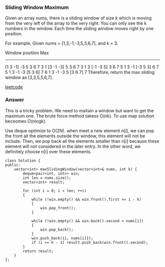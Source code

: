 ### Sliding Window Maximum
Given an array nums, there is a sliding window of size k which is moving from the very left of the array to the very right. You can only see the k numbers in the window. Each time the sliding window moves right by one position.

For example,
Given nums = [1,3,-1,-3,5,3,6,7], and k = 3.

Window position                Max
---------------               -----
[1  3  -1] -3  5  3  6  7       3
 1 [3  -1  -3] 5  3  6  7       3
 1  3 [-1  -3  5] 3  6  7       5
 1  3  -1 [-3  5  3] 6  7       5
 1  3  -1  -3 [5  3  6] 7       6
 1  3  -1  -3  5 [3  6  7]      7
Therefore, return the max sliding window as [3,3,5,5,6,7].

[leetcode](https://leetcode.com/problems/sliding-window-maximum/description/)

### Answer 
This is a tricky problem. We need to maitain a window but want to get the maximum one. The brute force method takess O(nk). To use map solution beceomes O(nlogk). 

Use deque optimize to O(2N). when meet a new element n[i], we can pop the front all the elements outside the window, this element will not be include. Then, we pop back all the elements smaller than n[i] because these element will not considered in the later entry. In the other word, we definitely choose n[i] over these elements. 

	class Solution {
	public:
	    vector<int> maxSlidingWindow(vector<int>& nums, int k) {
	        deque<pair<int, int>> win;
	        int len = nums.size();
	        vector<int> result;
	        
	        for (int i = 0; i < len; ++i)
	        {
	            while (!win.empty() && win.front().first <= i - k)
	            {
	                win.pop_front();
	            }
	            
	            while (!win.empty() && win.back().second < nums[i])
	            {
	                win.pop_back();
	            }
	            win.push_back({i, nums[i]});
	            if (i >= k - 1) result.push_back(win.front().second);
	        }
	        return result;
	    }
	};
